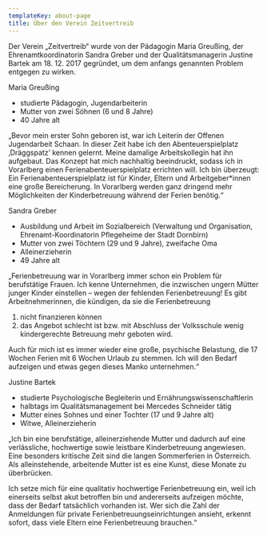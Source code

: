 ```yaml
---
templateKey: about-page
title: Über den Verein Zeitvertreib
---
```

Der Verein „Zeitvertreib“ wurde von der Pädagogin Maria Greußing, der Ehrenamtkoordinatorin Sandra Greber und der Qualitätsmanagerin Justine Bartek am 18. 12. 2017 gegründet, um dem anfangs genannten Problem entgegen zu wirken.

> 

Maria Greußing

* studierte Pädagogin, Jugendarbeiterin
* Mutter von zwei Söhnen (6 und 8 Jahre)
* 40 Jahre alt

„Bevor mein erster Sohn geboren ist, war ich Leiterin der Offenen Jugendarbeit Schaan. In dieser Zeit habe ich den Abenteuerspielplatz ‚Dräggspatz‘ kennen gelernt. Meine damalige Arbeitskollegin hat ihn aufgebaut. Das Konzept hat mich nachhaltig beeindruckt, sodass ich in Vorarlberg einen Ferienabenteuerspielplatz errichten will. Ich bin überzeugt: Ein Ferienabenteuerspielplatz ist für Kinder, Eltern und Arbeitgeber*innen eine große Bereicherung. In Vorarlberg werden ganz dringend mehr Möglichkeiten der Kinderbetreuung während der Ferien benötig.“ 

Sandra Greber

* Ausbildung und Arbeit im Sozialbereich (Verwaltung und Organisation, Ehrenamt-Koordinatorin Pflegeheime der Stadt Dornbirn)
* Mutter von zwei Töchtern (29 und 9 Jahre), zweifache Oma
* Alleinerzieherin
* 49 Jahre alt

„Ferienbetreuung war in Vorarlberg immer schon ein Problem für berufstätige Frauen. Ich kenne Unternehmen, die inzwischen ungern Mütter junger Kinder einstellen – wegen der fehlenden Ferienbetreuung! Es gibt Arbeitnehmerinnen, die kündigen, da sie die Ferienbetreuung 

1. nicht finanzieren können
2. das Angebot schlecht ist bzw. mit Abschluss der Volksschule wenig kindergerechte Betreuung mehr geboten wird. 

Auch für mich ist es immer wieder eine große, psychische Belastung, die 17 Wochen Ferien mit 6 Wochen Urlaub zu stemmen. Ich will den Bedarf aufzeigen und etwas gegen dieses Manko unternehmen.“

Justine Bartek

* studierte Psychologische Begleiterin und Ernährungswissenschaftlerin 
* halbtags im Qualitätsmanagement bei Mercedes Schneider tätig
* Mutter eines Sohnes und einer Tochter (17 und 9 Jahre alt)
* Witwe, Alleinerzieherin

„Ich bin eine berufstätige, alleinerziehende Mutter und dadurch auf eine verlässliche, hochwertige sowie leistbare Kinderbetreuung angewiesen. Eine besonders kritische Zeit sind die langen Sommerferien in Österreich. Als alleinstehende, arbeitende Mutter ist es eine Kunst, diese Monate zu überbrücken. 

Ich setze mich für eine qualitativ hochwertige Ferienbetreuung ein, weil ich einerseits selbst akut betroffen bin und andererseits aufzeigen möchte, dass der Bedarf tatsächlich vorhanden ist. Wer sich die Zahl der Anmeldungen für private Ferienbetreuungseinrichtungen ansieht, erkennt sofort, dass viele Eltern eine Ferienbetreuung brauchen.“
